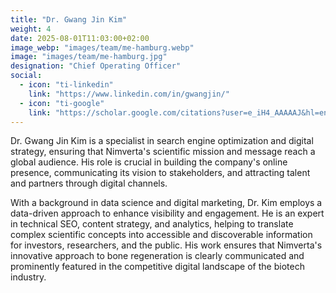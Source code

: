 ```yaml
---
title: "Dr. Gwang Jin Kim"
weight: 4
date: 2025-08-01T11:03:00+02:00
image_webp: "images/team/me-hamburg.webp"
image: "images/team/me-hamburg.jpg"
designation: "Chief Operating Officer"
social:
  - icon: "ti-linkedin"
    link: "https://www.linkedin.com/in/gwangjin/"
  - icon: "ti-google"
    link: "https://scholar.google.com/citations?user=e_iH4_AAAAAJ&hl=en"
---
```


Dr. Gwang Jin Kim is a specialist in search engine optimization and digital strategy, ensuring that Nimverta's scientific mission and message reach a global audience. His role is crucial in building the company's online presence, communicating its vision to stakeholders, and attracting talent and partners through digital channels.

With a background in data science and digital marketing, Dr. Kim employs a data-driven approach to enhance visibility and engagement. He is an expert in technical SEO, content strategy, and analytics, helping to translate complex scientific concepts into accessible and discoverable information for investors, researchers, and the public. His work ensures that Nimverta's innovative approach to bone regeneration is clearly communicated and prominently featured in the competitive digital landscape of the biotech industry.
